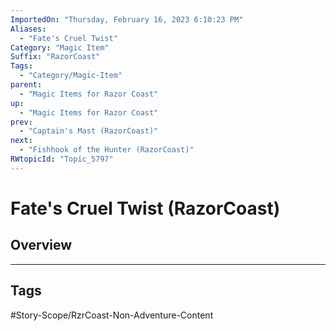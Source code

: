 ```yaml
---
ImportedOn: "Thursday, February 16, 2023 6:10:23 PM"
Aliases:
  - "Fate's Cruel Twist"
Category: "Magic Item"
Suffix: "RazorCoast"
Tags:
  - "Category/Magic-Item"
parent:
  - "Magic Items for Razor Coast"
up:
  - "Magic Items for Razor Coast"
prev:
  - "Captain's Mast (RazorCoast)"
next:
  - "Fishhook of the Hunter (RazorCoast)"
RWtopicId: "Topic_5797"
---
```

# Fate's Cruel Twist (RazorCoast)
## Overview

---
## Tags
#Story-Scope/RzrCoast-Non-Adventure-Content

